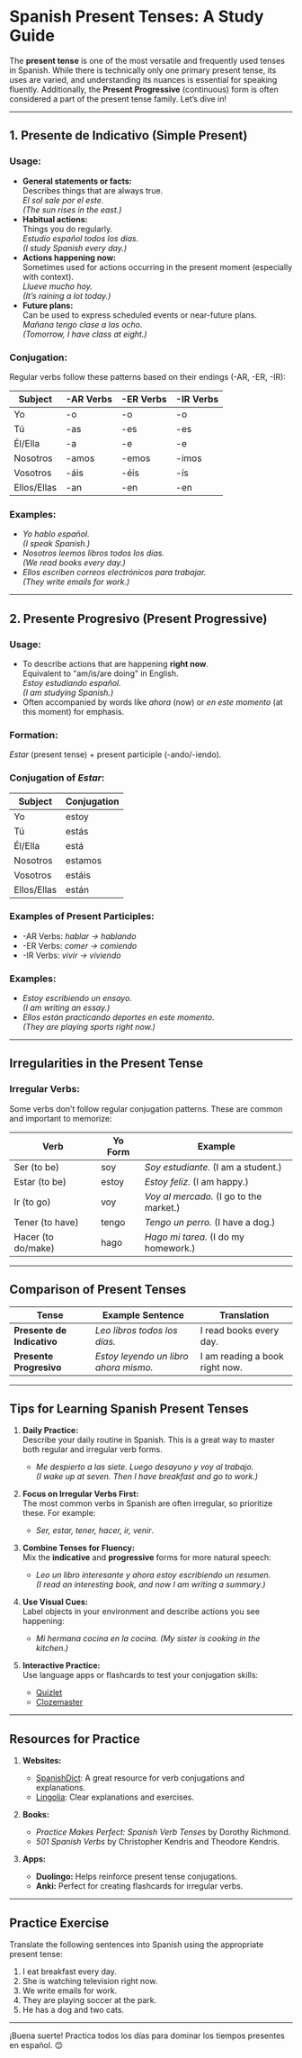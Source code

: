 # Spanish Present Tenses: A Study Guide

The **present tense** is one of the most versatile and frequently used tenses in Spanish. While there is technically only one primary present tense, its uses are varied, and understanding its nuances is essential for speaking fluently. Additionally, the **Present Progressive** (continuous) form is often considered a part of the present tense family. Let’s dive in!

---

## 1. Presente de Indicativo (Simple Present)

### **Usage:**
- **General statements or facts:**  
  Describes things that are always true.  
  *El sol sale por el este.*  
  *(The sun rises in the east.)*
- **Habitual actions:**  
  Things you do regularly.  
  *Estudio español todos los días.*  
  *(I study Spanish every day.)*
- **Actions happening now:**  
  Sometimes used for actions occurring in the present moment (especially with context).  
  *Llueve mucho hoy.*  
  *(It’s raining a lot today.)*
- **Future plans:**  
  Can be used to express scheduled events or near-future plans.  
  *Mañana tengo clase a las ocho.*  
  *(Tomorrow, I have class at eight.)*

### **Conjugation:**
Regular verbs follow these patterns based on their endings (-AR, -ER, -IR):

| Subject   | -AR Verbs  | -ER Verbs  | -IR Verbs  |
|-----------|------------|------------|------------|
| Yo        | -o         | -o         | -o         |
| Tú        | -as        | -es        | -es        |
| Él/Ella   | -a         | -e         | -e         |
| Nosotros  | -amos      | -emos      | -imos      |
| Vosotros  | -áis       | -éis       | -ís        |
| Ellos/Ellas | -an        | -en        | -en        |

### **Examples:**
- *Yo hablo español.*  
  *(I speak Spanish.)*
- *Nosotros leemos libros todos los días.*  
  *(We read books every day.)*
- *Ellos escriben correos electrónicos para trabajar.*  
  *(They write emails for work.)*

---

## 2. Presente Progresivo (Present Progressive)

### **Usage:**
- To describe actions that are happening **right now**.  
  Equivalent to "am/is/are doing" in English.  
  *Estoy estudiando español.*  
  *(I am studying Spanish.)*
- Often accompanied by words like *ahora* (now) or *en este momento* (at this moment) for emphasis.

### **Formation:**
*Estar* (present tense) + present participle (-ando/-iendo).

### **Conjugation of *Estar*:**
| Subject   | Conjugation |
|-----------|-------------|
| Yo        | estoy       |
| Tú        | estás       |
| Él/Ella   | está        |
| Nosotros  | estamos     |
| Vosotros  | estáis      |
| Ellos/Ellas | están       |

### **Examples of Present Participles:**
- -AR Verbs: *hablar → hablando*  
- -ER Verbs: *comer → comiendo*  
- -IR Verbs: *vivir → viviendo*

### **Examples:**
- *Estoy escribiendo un ensayo.*  
  *(I am writing an essay.)*
- *Ellos están practicando deportes en este momento.*  
  *(They are playing sports right now.)*

---

## Irregularities in the Present Tense

### **Irregular Verbs:**
Some verbs don’t follow regular conjugation patterns. These are common and important to memorize:

| Verb         | Yo Form   | Example                                |
|--------------|-----------|----------------------------------------|
| Ser (to be)  | soy       | *Soy estudiante.* (I am a student.)    |
| Estar (to be)| estoy     | *Estoy feliz.* (I am happy.)           |
| Ir (to go)   | voy       | *Voy al mercado.* (I go to the market.)|
| Tener (to have)| tengo    | *Tengo un perro.* (I have a dog.)      |
| Hacer (to do/make)| hago | *Hago mi tarea.* (I do my homework.)   |

---

## Comparison of Present Tenses

| Tense                    | Example Sentence                                  | Translation                          |
|--------------------------|---------------------------------------------------|--------------------------------------|
| **Presente de Indicativo** | *Leo libros todos los días.*                     | I read books every day.              |
| **Presente Progresivo**    | *Estoy leyendo un libro ahora mismo.*            | I am reading a book right now.       |

---

## Tips for Learning Spanish Present Tenses

1. **Daily Practice:**  
   Describe your daily routine in Spanish. This is a great way to master both regular and irregular verb forms.
   - *Me despierto a las siete. Luego desayuno y voy al trabajo.*  
     *(I wake up at seven. Then I have breakfast and go to work.)*

2. **Focus on Irregular Verbs First:**  
   The most common verbs in Spanish are often irregular, so prioritize these. For example:
   - *Ser, estar, tener, hacer, ir, venir*.

3. **Combine Tenses for Fluency:**  
   Mix the **indicative** and **progressive** forms for more natural speech:
   - *Leo un libro interesante y ahora estoy escribiendo un resumen.*  
     *(I read an interesting book, and now I am writing a summary.)*

4. **Use Visual Cues:**  
   Label objects in your environment and describe actions you see happening:
   - *Mi hermana cocina en la cocina.* *(My sister is cooking in the kitchen.)*

5. **Interactive Practice:**  
   Use language apps or flashcards to test your conjugation skills:
   - [Quizlet](https://www.quizlet.com)
   - [Clozemaster](https://www.clozemaster.com)

---

## Resources for Practice

1. **Websites:**
   - [SpanishDict](https://www.spanishdict.com): A great resource for verb conjugations and explanations.
   - [Lingolia](https://espanol.lingolia.com): Clear explanations and exercises.

2. **Books:**
   - *Practice Makes Perfect: Spanish Verb Tenses* by Dorothy Richmond.
   - *501 Spanish Verbs* by Christopher Kendris and Theodore Kendris.

3. **Apps:**
   - **Duolingo:** Helps reinforce present tense conjugations.
   - **Anki:** Perfect for creating flashcards for irregular verbs.

---

## Practice Exercise

Translate the following sentences into Spanish using the appropriate present tense:

1. I eat breakfast every day.  
2. She is watching television right now.  
3. We write emails for work.  
4. They are playing soccer at the park.  
5. He has a dog and two cats.  

---

¡Buena suerte! Practica todos los días para dominar los tiempos presentes en español. 😊
